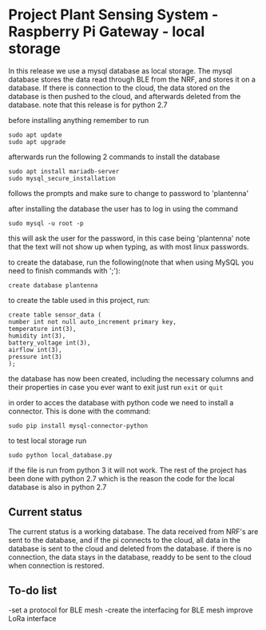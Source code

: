 # Project Plant Sensing System - Raspberry Pi Gateway - local storage
In this release we use a mysql database as local storage. The mysql database stores the data read through BLE from the NRF, and stores it on a database.
If there is connection to the cloud, the data stored on the database is then pushed to the cloud, and afterwards deleted from the database. 
note that this release is for python 2.7

before installing anything remember to run 
```
sudo apt update
sudo apt upgrade
```

afterwards run the following 2 commands to install the database
```
sudo apt install mariadb-server
sudo mysql_secure_installation
```
follows the prompts and make sure to change to password to 'plantenna'

after installing the database the user has to log in using the command 
```
sudo mysql -u root -p
```
this will ask the user for the password, in this case being 'plantenna'
note that the text will not show up when typing, as with most linux passwords.

to create the database, run the following(note that when using MySQL you need to finish commands with ';'):
```
create database plantenna
```
to create the table used in this project, run:
```
create table sensor_data (
number int not null auto_increment primary key,
temperature int(3),
humidity int(3),
battery_voltage int(3),
airflow int(3),
pressure int(3)
);
````
the database has now been created, including the necessary columns and their properties
in case you ever want to exit just run ```exit``` or ```quit```

in order to acces the database with python code we need to install a connector. This is done with the command:
```
sudo pip install mysql-connector-python
```

to test local storage run
```
sudo python local_database.py
``` 
if the file is run from python 3 it will not work. The rest of the project has been done with python 2.7 which is the reason the code
for the local database is also in python 2.7


## Current status
The current status is a working database. The data received from NRF's are sent to the database, and if the pi connects to the cloud, 
all data in the database is sent to the cloud and deleted from the database. 
if there is no connection, the data stays in the database, readdy to be sent to the cloud when connection is restored.

## To-do list
-set a protocol for BLE mesh
 -create the interfacing for BLE mesh
 improve LoRa interface
